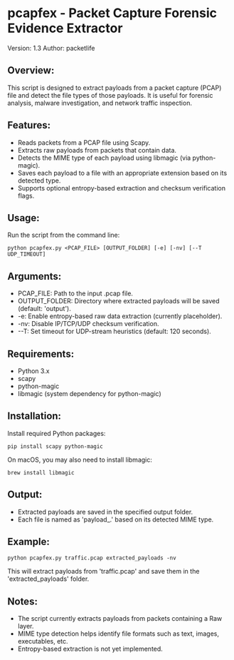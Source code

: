 pcapfex - Packet Capture Forensic Evidence Extractor
====================================================

Version: 1.3
Author: packetlife

Overview:
---------
This script is designed to extract payloads from a packet capture (PCAP) file and detect the file types of those payloads. It is useful for forensic analysis, malware investigation, and network traffic inspection.

Features:
---------
- Reads packets from a PCAP file using Scapy.
- Extracts raw payloads from packets that contain data.
- Detects the MIME type of each payload using libmagic (via python-magic).
- Saves each payload to a file with an appropriate extension based on its detected type.
- Supports optional entropy-based extraction and checksum verification flags.

Usage:
------
Run the script from the command line:

    python pcapfex.py <PCAP_FILE> [OUTPUT_FOLDER] [-e] [-nv] [--T UDP_TIMEOUT]

Arguments:
----------
- PCAP_FILE: Path to the input .pcap file.
- OUTPUT_FOLDER: Directory where extracted payloads will be saved (default: 'output').
- -e: Enable entropy-based raw data extraction (currently placeholder).
- -nv: Disable IP/TCP/UDP checksum verification.
- --T: Set timeout for UDP-stream heuristics (default: 120 seconds).

Requirements:
-------------
- Python 3.x
- scapy
- python-magic
- libmagic (system dependency for python-magic)

Installation:
-------------
Install required Python packages:

    pip install scapy python-magic

On macOS, you may also need to install libmagic:

    brew install libmagic

Output:
-------
- Extracted payloads are saved in the specified output folder.
- Each file is named as 'payload_<index>.<extension>' based on its detected MIME type.

Example:
--------
    python pcapfex.py traffic.pcap extracted_payloads -nv

This will extract payloads from 'traffic.pcap' and save them in the 'extracted_payloads' folder.

Notes:
------
- The script currently extracts payloads from packets containing a Raw layer.
- MIME type detection helps identify file formats such as text, images, executables, etc.
- Entropy-based extraction is not yet implemented.

